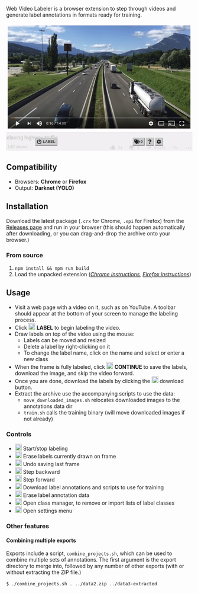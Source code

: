 Web Video Labeler is a browser extension to step through videos and generate label annotations in formats ready for training.


![preview](preview.gif)


## Compatibility
- Browsers: **Chrome** or **Firefox**
- Output: **Darknet (YOLO)**


## Installation

Download the latest package (`.crx` for Chrome, `.xpi` for Firefox) from the [Releases page](https://github.com/danrouse/web-video-labeler/releases)  and run in your browser (this should happen automatically after downloading, or you can drag-and-drop the archive onto your browser.)

### From source
1. `npm install && npm run build`
2. Load the unpacked extension
  (_[Chrome instructions](https://developer.chrome.com/extensions/getstarted),
  [Firefox instructions](https://developer.mozilla.org/en-US/docs/Mozilla/Add-ons/WebExtensions/Temporary_Installation_in_Firefox)_)


## Usage

- Visit a web page with a video on it, such as on YouTube. A toolbar should appear at the bottom of your screen to manage the labeling process.
- Click <img src="https://rawcdn.githack.com/FortAwesome/Font-Awesome/fc377a13a36717464b61c045444fea1e35c26b6d/svgs/solid/power-off.svg" width="18" height="18"  /> **LABEL** to begin labeling the video.
- Draw labels on top of the video using the mouse:
  - Labels can be moved and resized
  - Delete a label by right-clicking on it
  - To change the label name, click on the name and select or enter a new class
- When the frame is fully labeled, click <img src="https://rawcdn.githack.com/FortAwesome/Font-Awesome/fc377a13a36717464b61c045444fea1e35c26b6d/svgs/solid/check.svg" width="18" height="18" /> **CONTINUE** to save the labels, download the image, and skip the video forward.
- Once you are done, download the labels by clicking the <img src="https://rawcdn.githack.com/FortAwesome/Font-Awesome/fc377a13a36717464b61c045444fea1e35c26b6d/svgs/solid/download.svg" width="18" height="18" /> download button.
- Extract the archive use the accompanying scripts to use the data:
  - `move_downloaded_images.sh` relocates downloaded images to the annotations data dir
  - `train.sh` calls the training binary (will move downloaded images if not already)


### Controls

- <img src="https://rawcdn.githack.com/FortAwesome/Font-Awesome/fc377a13a36717464b61c045444fea1e35c26b6d/svgs/solid/power-off.svg" width="18" height="18"  /> Start/stop labeling
- <img src="https://rawcdn.githack.com/FortAwesome/Font-Awesome/fc377a13a36717464b61c045444fea1e35c26b6d/svgs/solid/eraser.svg" width="18" height="18" /> Erase labels currently drawn on frame
- <img src="https://rawcdn.githack.com/FortAwesome/Font-Awesome/fc377a13a36717464b61c045444fea1e35c26b6d/svgs/solid/undo.svg" width="18" height="18" /> Undo saving last frame
- <img src="https://rawcdn.githack.com/FortAwesome/Font-Awesome/fc377a13a36717464b61c045444fea1e35c26b6d/svgs/solid/step-backward.svg" width="18" height="18" /> Step backward
- <img src="https://rawcdn.githack.com/FortAwesome/Font-Awesome/fc377a13a36717464b61c045444fea1e35c26b6d/svgs/solid/step-forward.svg" width="18" height="18" /> Step forward
- <img src="https://rawcdn.githack.com/FortAwesome/Font-Awesome/fc377a13a36717464b61c045444fea1e35c26b6d/svgs/solid/download.svg" width="18" height="18" /> Download label annotations and scripts to use for training
- <img src="https://rawcdn.githack.com/FortAwesome/Font-Awesome/fc377a13a36717464b61c045444fea1e35c26b6d/svgs/solid/trash.svg" width="18" height="18" /> Erase label annotation data
- <img src="https://rawcdn.githack.com/FortAwesome/Font-Awesome/fc377a13a36717464b61c045444fea1e35c26b6d/svgs/solid/tags.svg" width="18" height="18" /> Open class manager, to remove or import lists of label classes
- <img src="https://rawcdn.githack.com/FortAwesome/Font-Awesome/fc377a13a36717464b61c045444fea1e35c26b6d/svgs/solid/cog.svg" width="18" height="18" /> Open settings menu


### Other features

#### Combining multiple exports
Exports include a script, `combine_projects.sh`, which can be used to combine multiple sets of annotations. The first argument is the export directory to merge into, followed by any number of other exports (with or without extracting the ZIP file.)
```sh
$ ./combine_projects.sh . ../data2.zip ../data3-extracted
```
